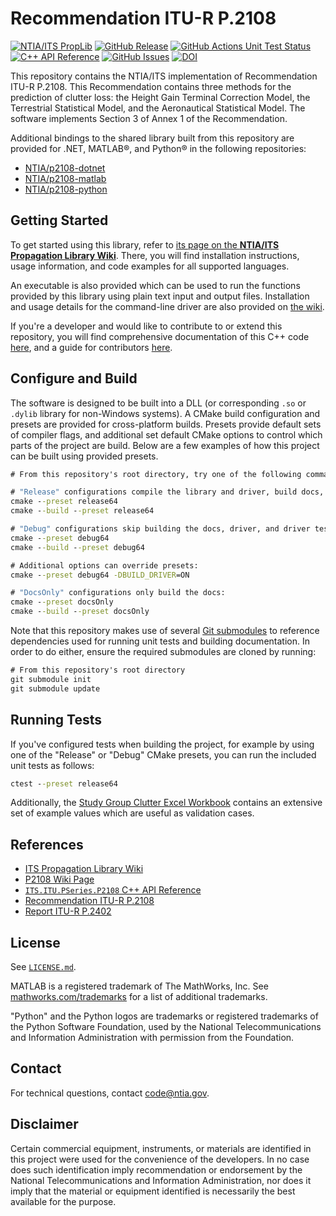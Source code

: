# Recommendation ITU-R P.2108 #

[![NTIA/ITS PropLib][proplib-badge]][proplib-link]
[![GitHub Release][gh-releases-badge]][gh-releases-link]
[![GitHub Actions Unit Test Status][gh-actions-test-badge]][gh-actions-test-link]
[![C++ API Reference][gh-actions-docs-badge]][gh-pages-docs-link]
[![GitHub Issues][gh-issues-badge]][gh-issues-link]
[![DOI][doi-badge]][doi-link]

[proplib-badge]: https://img.shields.io/badge/PropLib-badge?label=%F0%9F%87%BA%F0%9F%87%B8%20NTIA%2FITS&labelColor=162E51&color=D63E04
[proplib-link]: https://ntia.github.io/propagation-library-wiki
[gh-actions-test-badge]: https://img.shields.io/github/actions/workflow/status/NTIA/p2108/ctest.yml?branch=main&logo=cmake&label=Build%2FTests&labelColor=162E51
[gh-actions-test-link]: https://github.com/NTIA/p2108/actions/workflows/ctest.yml
[gh-actions-docs-badge]: https://img.shields.io/github/actions/workflow/status/NTIA/p2108/doxygen.yml?branch=main&logo=c%2B%2B&label=Docs&labelColor=162E51
[gh-pages-docs-link]: https://ntia.github.io/p2108
[gh-releases-badge]: https://img.shields.io/github/v/release/NTIA/p2108?logo=github&label=Release&labelColor=162E51&color=D63E04
[gh-releases-link]: https://github.com/NTIA/p2108/releases
[gh-issues-badge]: https://img.shields.io/github/issues/NTIA/p2108?logo=github&label=Issues&labelColor=162E51
[gh-issues-link]: https://github.com/NTIA/p2108/issues
[doi-badge]: https://zenodo.org/badge/384267941.svg
[doi-link]: https://zenodo.org/badge/latestdoi/384267941

This repository contains the NTIA/ITS implementation of Recommendation ITU-R
P.2108. This Recommendation contains three methods for the prediction of clutter
loss: the Height Gain Terminal Correction Model, the Terrestrial Statistical Model,
and the Aeronautical Statistical Model. The software implements Section 3 of Annex 1
of the Recommendation.

Additional bindings to the shared library built from this repository are provided
for .NET, MATLAB®, and Python® in the following repositories:

- [NTIA/p2108-dotnet](https://github.com/NTIA/p2108-dotnet)
- [NTIA/p2108-matlab](https://github.com/NTIA/p2108-matlab)
- [NTIA/p2108-python](https://github.com/NTIA/p2108-python)

## Getting Started ##

To get started using this library, refer to
[its page on the **NTIA/ITS Propagation Library Wiki**](https://ntia.github.io/propagation-library-wiki/models/P2108/).
There, you will find installation instructions, usage information, and code
examples for all supported languages.

An executable is also provided which can be used to run the functions provided
by this library using plain text input and output files. Installation and usage
details for the command-line driver are also provided on
[the wiki](https://ntia.github.io/propagation-library-wiki/models/P2108/driver).

If you're a developer and would like to contribute to or extend this repository,
you will find comprehensive documentation of this C++ code
[here](https://ntia.github.io/P2108), and a guide for contributors
[here](CONTRIBUTING.md).

## Configure and Build ##

The software is designed to be built into a DLL (or corresponding `.so` or `.dylib`
library for non-Windows systems). A CMake build configuration and presets are
provided for cross-platform builds. Presets provide default sets of compiler flags,
and additional set default CMake options to control which parts of the project are
build. Below are a few examples of how this project can be built using provided presets.

```cmd
# From this repository's root directory, try one of the following command pairs:

# "Release" configurations compile the library and driver, build docs, and configure tests:
cmake --preset release64
cmake --build --preset release64

# "Debug" configurations skip building the docs, driver, and driver tests:
cmake --preset debug64
cmake --build --preset debug64

# Additional options can override presets:
cmake --preset debug64 -DBUILD_DRIVER=ON

# "DocsOnly" configurations only build the docs:
cmake --preset docsOnly
cmake --build --preset docsOnly
```

Note that this repository makes use of several
[Git submodules](https://git-scm.com/book/en/v2/Git-Tools-Submodules)
to reference dependencies used for running unit tests and building documentation.
In order to do either, ensure the required submodules are cloned by running:

```cmd
# From this repository's root directory
git submodule init
git submodule update
```

## Running Tests ##

If you've configured tests when building the project, for example by using one of
the "Release" or "Debug" CMake presets, you can run the included unit tests as follows:

```cmd
ctest --preset release64
```

Additionally, the [Study Group Clutter Excel Workbook](https://www.itu.int/en/ITU-R/study-groups/rsg3/ionotropospheric/Clutter%20and%20BEL%20workbook_V2.xlsx)
contains an extensive set of example values which are useful as validation cases.

## References ##

- [ITS Propagation Library Wiki](https://ntia.github.io/propagation-library-wiki)
- [P2108 Wiki Page](https://ntia.github.io/propagation-library-wiki/models/P2108)
- [`ITS.ITU.PSeries.P2108` C++ API Reference](https://ntia.github.io/P2108)
- [Recommendation ITU-R P.2108](https://www.itu.int/rec/R-REC-P.2108/en)
- [Report ITU-R P.2402](https://www.itu.int/pub/R-REP-P.2402)

## License ##

See [`LICENSE.md`](./LICENSE.md).

MATLAB is a registered trademark of The MathWorks, Inc. See
[mathworks.com/trademarks](https://mathworks.com/trademarks) for a list of additional trademarks.

"Python" and the Python logos are trademarks or registered trademarks of the Python Software Foundation, used by the National Telecommunications and Information Administration with permission from the Foundation.

## Contact ##

For technical questions, contact <code@ntia.gov>.

## Disclaimer ##

Certain commercial equipment, instruments, or materials are identified in this project were used for the convenience of the developers. In no case does such identification imply recommendation or endorsement by the National Telecommunications and Information Administration, nor does it imply that the material or equipment identified is necessarily the best available for the purpose.
